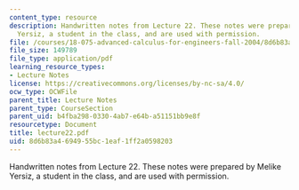 ```yaml
---
content_type: resource
description: Handwritten notes from Lecture 22. These notes were prepared by Melike
  Yersiz, a student in the class, and are used with permission.
file: /courses/18-075-advanced-calculus-for-engineers-fall-2004/8d6b83a4694955bc1eaf1ff2a0598203_lecture22.pdf
file_size: 149789
file_type: application/pdf
learning_resource_types:
- Lecture Notes
license: https://creativecommons.org/licenses/by-nc-sa/4.0/
ocw_type: OCWFile
parent_title: Lecture Notes
parent_type: CourseSection
parent_uid: b4fba298-0330-4ab7-e64b-a51151bb9e8f
resourcetype: Document
title: lecture22.pdf
uid: 8d6b83a4-6949-55bc-1eaf-1ff2a0598203
---
```

Handwritten notes from Lecture 22. These notes were prepared by Melike Yersiz, a student in the class, and are used with permission.